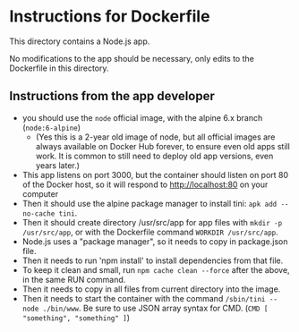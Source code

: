 # Instructions for Dockerfile

This directory contains a Node.js app.

No modifications to the app should be necessary, only edits to the Dockerfile in this directory.

## Instructions from the app developer

- you should use the `node` official image, with the alpine 6.x branch (`node:6-alpine`)
  - (Yes this is a 2-year old image of node, but all official images are always available on Docker Hub forever, to ensure even old apps still work. It is common to still need to deploy old app versions, even years later.)
- This app listens on port 3000, but the container should listen on port 80 of the Docker host, so it will respond to [http://localhost:80](http://localhost:80) on your computer
- Then it should use the alpine package manager to install tini: `apk add --no-cache tini`.
- Then it should create directory /usr/src/app for app files with `mkdir -p /usr/src/app`, or with the Dockerfile command `WORKDIR /usr/src/app`.
- Node.js uses a "package manager", so it needs to copy in package.json file.
- Then it needs to run 'npm install' to install dependencies from that file.
- To keep it clean and small, run `npm cache clean --force` after the above, in the same RUN command.
- Then it needs to copy in all files from current directory into the image.
- Then it needs to start the container with the command `/sbin/tini -- node ./bin/www`. Be sure to use JSON array syntax for CMD. (`CMD [ "something", "something" ]`)
